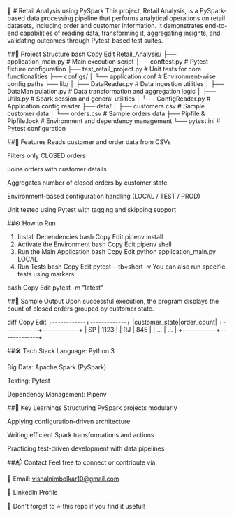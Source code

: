🛒 # Retail Analysis using PySpark
This project, Retail Analysis, is a PySpark-based data processing pipeline that performs analytical operations on retail datasets, including order and customer information. It demonstrates end-to-end capabilities of reading data, transforming it, aggregating insights, and validating outcomes through Pytest-based test suites.

##📂 Project Structure
bash
Copy
Edit
Retail_Analysis/
├── application_main.py           # Main execution script
├── conftest.py                   # Pytest fixture configuration
├── test_retail_project.py       # Unit tests for core functionalities
├── configs/
│   └── application.conf         # Environment-wise config paths
├── lib/
│   ├── DataReader.py            # Data ingestion utilities
│   ├── DataManipulation.py      # Data transformation and aggregation logic
│   ├── Utils.py                 # Spark session and general utilities
│   └── ConfigReader.py         # Application config reader
├── data/
│   ├── customers.csv            # Sample customer data
│   └── orders.csv               # Sample orders data
├── Pipfile & Pipfile.lock       # Environment and dependency management
└── pytest.ini                   # Pytest configuration

##🚀 Features
Reads customer and order data from CSVs

Filters only CLOSED orders

Joins orders with customer details

Aggregates number of closed orders by customer state

Environment-based configuration handling (LOCAL / TEST / PROD)

Unit tested using Pytest with tagging and skipping support

##⚙️ How to Run
1. Install Dependencies
bash
Copy
Edit
pipenv install
2. Activate the Environment
bash
Copy
Edit
pipenv shell
3. Run the Main Application
bash
Copy
Edit
python application_main.py LOCAL
4. Run Tests
bash
Copy
Edit
pytest --tb=short -v
You can also run specific tests using markers:

bash
Copy
Edit
pytest -m "latest"

##🧪 Sample Output
Upon successful execution, the program displays the count of closed orders grouped by customer state.

diff
Copy
Edit
+------------+-------------+
|customer_state|order_count|
+------------+-------------+
|      SP     |     1123   |
|      RJ     |      845   |
|     ...     |     ...    |
+------------+-------------+

##🛠️ Tech Stack
Language: Python 3

Big Data: Apache Spark (PySpark)

Testing: Pytest

Dependency Management: Pipenv

##📌 Key Learnings
Structuring PySpark projects modularly

Applying configuration-driven architecture

Writing efficient Spark transformations and actions

Practicing test-driven development with data pipelines

##📬 Contact
Feel free to connect or contribute via:

📧 Email: vishalnimbolkar10@gmail.com

🔗 LinkedIn Profile

🌟 Don't forget to ⭐ this repo if you find it useful!
